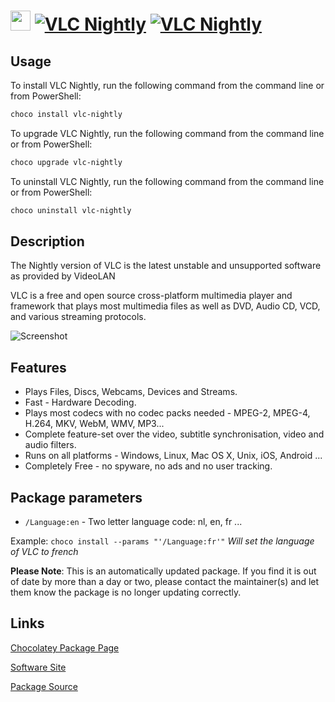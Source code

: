 ﻿# <img src="https://cdn.jsdelivr.net/gh/mkevenaar/chocolatey-packages@a562571bebc3bd7f25660341bd2ab5db86f5ff25/icons/vlc-nightly.png" width="32" height="32"/> [![VLC Nightly](https://img.shields.io/chocolatey/v/vlc-nightly.svg?label=VLC+Nightly)](https://chocolatey.org/packages/vlc-nightly) [![VLC Nightly](https://img.shields.io/chocolatey/dt/vlc-nightly.svg)](https://chocolatey.org/packages/vlc-nightly)

## Usage
To install VLC Nightly, run the following command from the command line or from PowerShell:
```powershell
choco install vlc-nightly
```

To upgrade VLC Nightly, run the following command from the command line or from PowerShell:
```powershell
choco upgrade vlc-nightly
```

To uninstall VLC Nightly, run the following command from the command line or from PowerShell:
```powershell
choco uninstall vlc-nightly
```

## Description

The Nightly version of VLC is the latest unstable and unsupported software as provided by VideoLAN

VLC is a free and open source cross-platform multimedia player and framework that plays most multimedia files as well as DVD, Audio CD, VCD, and various streaming protocols.

![Screenshot](https://i.imgur.com/DEG19Fs.png)

## Features

- Plays Files, Discs, Webcams, Devices and Streams.
- Fast - Hardware Decoding.
- Plays most codecs with no codec packs needed - MPEG-2, MPEG-4, H.264, MKV, WebM, WMV, MP3...
- Complete feature-set over the video, subtitle synchronisation, video and audio filters.
- Runs on all platforms - Windows, Linux, Mac OS X, Unix, iOS, Android ...
- Completely Free - no spyware, no ads and no user tracking.

## Package parameters

- `/Language:en` - Two letter language code: nl, en, fr ...

Example: `choco install --params "'/Language:fr'"` *Will set the language of VLC to french*

**Please Note**: This is an automatically updated package. If you find it is
out of date by more than a day or two, please contact the maintainer(s) and
let them know the package is no longer updating correctly.


## Links
[Chocolatey Package Page](https://chocolatey.org/packages/vlc-nightly)

[Software Site](https://nightlies.videolan.org/index.html)

[Package Source](https://github.com/mkevenaar/chocolatey-packages/tree/master/automatic/vlc-nightly)

